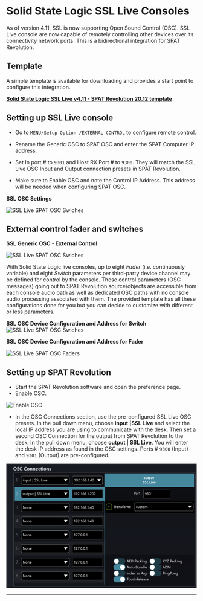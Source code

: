 # Solid State Logic SSL Live Consoles


As of version 4.11, SSL is now supporting Open Sound Control (OSC). 
SSL Live console are now capable of remotely controlling other devices over its connectivity network ports. 
This is a bidirectional integration for SPAT Revolution. 

## Template 

A simple template is available for downloading and provides a start point to configure this integration.

**[Solid State Logic SSL Live v4.11 - SPAT Revolution 20.12 template](https://public.3.basecamp.com/p/CSWr2SGggU6bbdZfTysp6LXj)**

## Setting up SSL Live console

* Go to <code>MENU/Setup Option /EXTERNAL CONTROL</code> to configure remote control.

* Rename the Generic OSC to SPAT OSC and enter the SPAT Computer IP address.

* Set In port # to <code>9301</code> and Host RX Port # to <code>9300</code>. 
  They will match the SSL Live OSC Input and Output connection presets in SPAT Revolution.

* Make sure to Enable OSC and note the Control IP Address. This address will be needed when configuring SPAT OSC.


**SSL OSC Settings**

![SSL Live SPAT OSC Swiches](https://media.githubusercontent.com/media/FLUX-SE/doc_images/main/SpatR/ThirdParty/SSLOSCSettings.png)



## External control fader and switches


**SSL Generic OSC - External Control**

![SSL Live SPAT OSC Swiches](https://media.githubusercontent.com/media/FLUX-SE/doc_images/main/SpatR/ThirdParty/SSLGenericOSC.png)

With Solid State Logic live consoles, up to eight *Fader* (i.e. continuously variable) and eight *Switch* parameters per third-party device channel may be defined for control by the console. 
These control parameters (OSC messages) going out to SPAT Revolution source/objects are accessible from each console audio path as well as dedicated OSC paths with no console audio processing associated with them. 
The provided template has all these configurations done for you but you can decide to customize with different or less parameters.

**SSL OSC Device Configuration and Address for Switch**
![SSL Live SPAT OSC Swiches](https://media.githubusercontent.com/media/FLUX-SE/doc_images/main/SpatR/ThirdParty/SSLOSCDeviceConfigurationSwitches.png)

 
**SSL OSC Device Configuration and Address for Fader**

![SSL Live SPAT OSC Faders](https://media.githubusercontent.com/media/FLUX-SE/doc_images/main/SpatR/ThirdParty/SSLOSCDeviceConfigurationFaders.png) 

## Setting up SPAT Revolution

* Start the SPAT Revolution software and open the preference page.
* Enable OSC.

![Enable OSC](https://media.githubusercontent.com/media/FLUX-SE/doc_images/main/SpatR/Preference/OSCMain.png)


* In the OSC Connections section, use the pre-configured SSL Live OSC presets. 
  In the pull down menu, choose **input |SSL Live** and select the local IP address you are using to communicate with the desk. 
  Then set a second OSC Connection for the output from SPAT Revolution to the desk. 
  In the pull down menu, choose **output | SSL Live**. 
  You will enter the desk IP address as found in the OSC settings. Ports # <code>9300</code> (Input) and <code>9301</code> (Output) are pre-configured.

![OSC Connections DiGiCo Presets](include/ssl_osc_communication.png)

<!-- TODO: update the image -->
 

----
